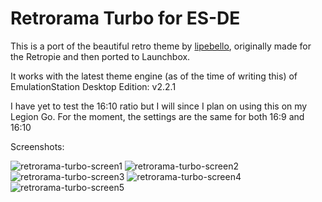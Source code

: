 # Retrorama Turbo for ES-DE

This is a port of the beautiful retro theme by [lipebello](https://github.com/lipebello/es-theme-retrorama-turbo), originally made for the Retropie and then ported to Launchbox.

It works with the latest theme engine (as of the time of writing this) of EmulationStation Desktop Edition: v2.2.1

I have yet to test the 16:10 ratio but I will since I plan on using this on my Legion Go. For the moment, the settings are the same for both 16:9 and 16:10

Screenshots:

![retrorama-turbo-screen1](https://i.imgur.com/Oa4pA9O.jpeg)
![retrorama-turbo-screen2](https://i.imgur.com/S5RZe2Q.jpeg)
![retrorama-turbo-screen3](https://i.imgur.com/Lft4wSK.jpeg)
![retrorama-turbo-screen4](https://i.imgur.com/NClOP8L.jpeg)
![retrorama-turbo-screen5](https://i.imgur.com/9zYL0f6.jpeg)